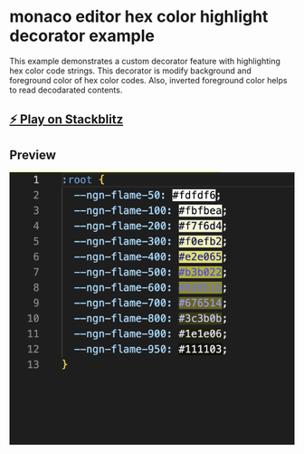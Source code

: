# monaco editor hex color highlight decorator example

This example demonstrates a custom decorator feature with highlighting hex color code strings. This decorator is modify background and foreground color of hex color codes. Also, inverted foreground color helps to read decodarated contents.

## [⚡️ Play on Stackblitz](https://stackblitz.com/~/github.com/monaco-editor-trials/hex-color-highlight-decorator)

## Preview

![Preview](./preview.png)